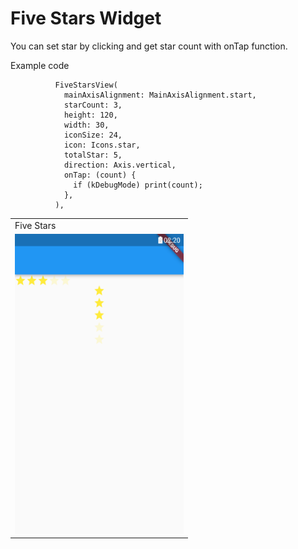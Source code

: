 # Five Stars Widget

You can set star by clicking and get star count with onTap function.

Example code
```
          FiveStarsView(
            mainAxisAlignment: MainAxisAlignment.start,
            starCount: 3,
            height: 120,
            width: 30,
            iconSize: 24,
            icon: Icons.star,
            totalStar: 5,
            direction: Axis.vertical,
            onTap: (count) {
              if (kDebugMode) print(count);
            },
          ),
```

<table>
  <tr>
    <td>Five Stars</td>
  </tr>
  
  <tr>
    <td><img src="images\five_stars.png" width=270 height=480></td>
  </tr>
  
</table>

